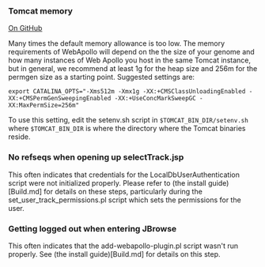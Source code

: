
### Tomcat memory

<a href="https://github.com/GMOD/Apollo/blob/master/docs/Troubleshooting.md">On GitHub</a>


Many times the default memory allowance is too low.
The memory requirements of WebApollo will depend on the the size of your genome and
how many instances of Web Apollo you host in the same Tomcat instance, but in general,
we recommend at least 1g for the heap size and 256m for the permgen size
as a starting point. Suggested settings are:

    export CATALINA_OPTS="-Xms512m -Xmx1g -XX:+CMSClassUnloadingEnabled -XX:+CMSPermGenSweepingEnabled -XX:+UseConcMarkSweepGC -XX:MaxPermSize=256m"

To use this setting, edit the setenv.sh script in 
`$TOMCAT_BIN_DIR/setenv.sh` where `$TOMCAT_BIN_DIR` is where the
directory where the Tomcat binaries reside.

### No refseqs when opening up selectTrack.jsp


This often indicates that credentials for the LocalDbUserAuthentication script were not initialized properly. Please refer to (the install guide)[Build.md] for details on these steps, particularly during the set_user_track_permissions.pl script which sets the permissions for the user.

### Getting logged out when entering JBrowse

This often indicates that the add-webapollo-plugin.pl script wasn't run properly. See (the install guide)[Build.md] for details on this step.
